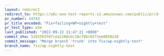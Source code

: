 ```yaml
---
layout: redirect
redirect_to: https://a8c-woo-test-reports.s3.amazonaws.com/public/pr/34743/e2e/index.html
pr_number: 34743
pr_title_encoded: "Fix+failing+WP+nightly+test"
pr_test_type: e2e
last_published: "2022-09-22 11:47:21 +0000"
commit_sha: 52815b5f0fcea2100cbc10cf8bc0271ee8028a18
commit_message: "Merge branch 'trunk' into fix/wp-nightly-test"
branch_name: fix/wp-nightly-test
---
```

